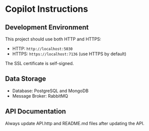 # Copilot Instructions

## Development Environment
This project should use both HTTP and HTTPS:
- HTTP: `http://localhost:5030`
- HTTPS: `https://localhost:7136` (use HTTPS by default)

The SSL certificate is self-signed.

## Data Storage
- Database: PostgreSQL and MongoDB
- Message Broker: RabbitMQ

## API Documentation
Always update API.http and README.md files after updating the API.